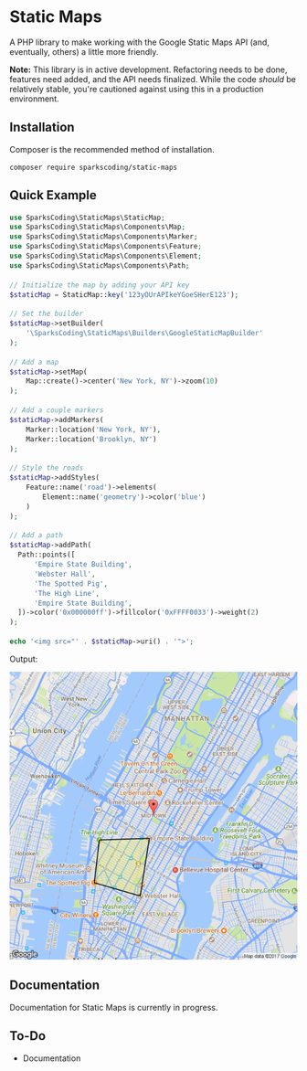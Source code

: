 # Static Maps
A PHP library to make working with the Google Static Maps API (and, eventually, others) a little more friendly.

**Note:** This library is in active development. Refactoring needs to be done, features need added, and the API needs finalized. While the code *should* be relatively stable, you're cautioned against using this in a production environment.

## Installation
Composer is the recommended method of installation.
 
```
composer require sparkscoding/static-maps
```

## Quick Example

```php
use SparksCoding\StaticMaps\StaticMap;
use SparksCoding\StaticMaps\Components\Map;
use SparksCoding\StaticMaps\Components\Marker;
use SparksCoding\StaticMaps\Components\Feature;
use SparksCoding\StaticMaps\Components\Element;
use SparksCoding\StaticMaps\Components\Path;

// Initialize the map by adding your API key
$staticMap = StaticMap::key('123yOUrAPIkeYGoeSHerE123');

// Set the builder
$staticMap->setBuilder(
    '\SparksCoding\StaticMaps\Builders\GoogleStaticMapBuilder'
);

// Add a map
$staticMap->setMap(
    Map::create()->center('New York, NY')->zoom(10)
);

// Add a couple markers
$staticMap->addMarkers(
    Marker::location('New York, NY'),
    Marker::location('Brooklyn, NY')
);

// Style the roads
$staticMap->addStyles(
    Feature::name('road')->elements(
        Element::name('geometry')->color('blue')
    )
);

// Add a path
$staticMap->addPath(
  Path::points([
      'Empire State Building',
      'Webster Hall',
      'The Spotted Pig',
      'The High Line',
      'Empire State Building',
  ])->color('0x000000ff')->fillcolor('0xFFFF0033')->weight(2)
);

echo '<img src="' . $staticMap->uri() . '">';
```
Output:

![NY Static Map](assets/ny_example.png "NY Static Map")

## Documentation

Documentation for Static Maps is currently in progress. 

## To-Do

* Documentation